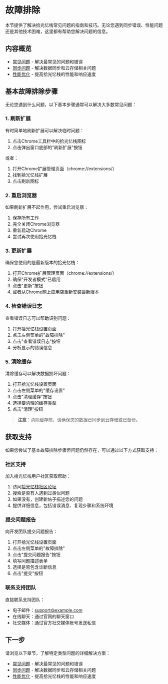 # 故障排除

本节提供了解决拾光忆栈常见问题的指南和技巧。无论您遇到同步错误、性能问题还是其他技术困难，这里都有帮助您解决问题的信息。

## 内容概览

- [常见问题](./common-issues.md) - 解决最常见的问题和错误
- [同步问题](./sync-issues.md) - 解决数据同步和云存储相关问题
- [性能优化](./performance.md) - 提高拾光忆栈的性能和响应速度

## 基本故障排除步骤

无论您遇到什么问题，以下基本步骤通常可以解决大多数常见问题：

### 1. 刷新扩展

有时简单地刷新扩展可以解决临时问题：

1. 点击Chrome工具栏中的拾光忆栈图标
2. 点击弹出窗口底部的"刷新扩展"按钮

或者：

1. 打开Chrome扩展管理页面（chrome://extensions/）
2. 找到拾光忆栈扩展
3. 点击刷新图标

### 2. 重启浏览器

如果刷新扩展不起作用，尝试重启浏览器：

1. 保存所有工作
2. 完全关闭Chrome浏览器
3. 重新启动Chrome
4. 尝试再次使用拾光忆栈

### 3. 更新扩展

确保您使用的是最新版本的拾光忆栈：

1. 打开Chrome扩展管理页面（chrome://extensions/）
2. 确保"开发者模式"已启用
3. 点击"更新"按钮
4. 或者从Chrome网上应用店重新安装最新版本

### 4. 检查错误日志

查看错误日志可以帮助识别问题：

1. 打开拾光忆栈设置页面
2. 点击左侧菜单的"故障排除"
3. 点击"查看错误日志"按钮
4. 分析显示的错误信息

### 5. 清除缓存

清除缓存可以解决数据损坏问题：

1. 打开拾光忆栈设置页面
2. 点击左侧菜单的"缓存设置"
3. 点击"清理缓存"按钮
4. 选择要清理的缓存类型
5. 点击"清理"按钮

> **注意**：清除缓存前，请确保您的数据已同步到云存储或已备份。

## 获取支持

如果您尝试了基本故障排除步骤但问题仍然存在，可以通过以下方式获取支持：

### 社区支持

加入拾光忆栈用户社区获取帮助：

1. 访问[拾光忆栈社区论坛](https://example.com/forum)
2. 搜索是否有人遇到过类似问题
3. 如果没有，创建新帖子描述您的问题
4. 提供详细信息，包括错误消息、复现步骤和系统环境

### 提交问题报告

向开发团队提交问题报告：

1. 打开拾光忆栈设置页面
2. 点击左侧菜单的"故障排除"
3. 点击"提交问题报告"按钮
4. 填写问题描述表单
5. 选择是否包含诊断信息
6. 点击"提交"按钮

### 联系支持团队

直接联系支持团队：

- 电子邮件：support@example.com
- 在线聊天：通过官网的聊天窗口
- 社交媒体：通过官方社交媒体账号发送私信

## 下一步

请浏览以下章节，了解特定类型问题的详细解决方案：

- [常见问题](./common-issues.md) - 解决最常见的问题和错误
- [同步问题](./sync-issues.md) - 解决数据同步和云存储相关问题
- [性能优化](./performance.md) - 提高拾光忆栈的性能和响应速度
